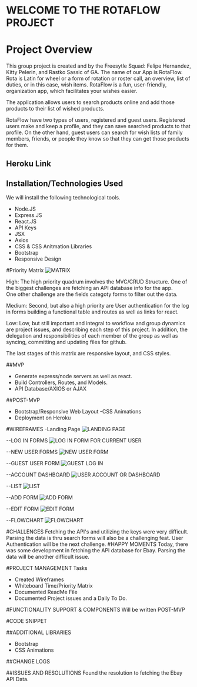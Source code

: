 # WELCOME TO THE ROTAFLOW PROJECT
# Project Overview
This group project is created and by the Freesytle Squad: 
Felipe Hernandez, Kitty Pelerin, and Rastko Sassic of GA. 
The name of our App is RotaFlow.  Rota is Latin for wheel or a 
form of rotation or roster call, an overview, list of duties, or 
in this case, wish items. RotaFlow is a fun, user-friendly, 
organization app, which facilitates your wishes easier.

The application allows users to search products online and add 
those products to their list of wished products.

RotaFlow have two types of users, registered and guest users.
Registered users make and keep a profile, and they can save 
searched products to that profile. On the other hand, 
guest users can search for wish lists of family members, 
friends, or people they know so that they can get those 
products for them.

 ## Heroku Link

## Installation/Technologies Used
We will install the following technological tools. 
   - Node.JS
   - Express.JS
   - React.JS
   - API Keys
   - JSX
   - Axios
   - CSS & CSS Anitmation Libraries
   - Bootstrap
   - Responsive Design

#Priority Matrix
![MATRIX](https://git.generalassemb.ly/youngmaid/freestyle-rotaflow/blob/master/images/time-matrix.jpg)

High: The high priority quadrum involves the MVC/CRUD Structure. One of 
the biggest challenges are fetching an API database info for the app.  
One other challenge are the fields categoty forms to filter out the data.

Medium: Second, but also a high priority are User authentication for 
the log in forms building a functional table and routes as well as 
links for react.

Low: Low, but still important and integral to workflow and group 
dynamics are project issues, and describing each step of this project. 
In addition, the delegation and responsibilities of each member of the 
group as well as syncing, committing and updating files for github.

The last stages of this matrix are responsive layout, and CSS styles.

##MVP 
- Generate express/node servers as well as react. 
- Build Controllers, Routes, and Models.
- API Database/AXIOS or AJAX

##POST-MVP
- Bootstrap/Responsive Web Layout
-CSS Animations
- Deployment on Heroku

#WIREFRAMES
-Landing Page
![LANDING PAGE](https://github.com/DaFreeStyle/rotaflow/blob/master/images/landing-page.jpg)

--LOG IN FORMS
![LOG IN FORM FOR CURRENT USER](https://github.com/DaFreeStyle/rotaflow/blob/master/images/Log-In.jpg)

--NEW USER FORMS
![NEW USER FORM](https://github.com/DaFreeStyle/rotaflow/blob/master/images/create-user.jpg)

--GUEST USER FORM
![GUEST LOG IN](https://github.com/DaFreeStyle/rotaflow/blob/master/images/guest%20user.jpg)

--ACCOUNT DASHBOARD
![USER ACCOUNT OR DASHBOARD](https://github.com/DaFreeStyle/rotaflow/blob/master/images/dashboard.jpg)

--LIST
![LIST](https://github.com/DaFreeStyle/rotaflow/blob/master/images/list.jpg)

--ADD FORM
![ADD FORM](https://github.com/DaFreeStyle/rotaflow/blob/master/images/add-form.jpg)

--EDIT FORM
![EDIT FORM](https://github.com/DaFreeStyle/rotaflow/blob/master/images/edit-form.jpg)

--FLOWCHART
![FLOWCHART](https://github.com/DaFreeStyle/rotaflow/blob/master/images/flow-chart.jpg)

#CHALLENGES
    Fetching the API's and utilizing the keys were very difficult. 
    Parsing the data is thru search forms will also be a challenging
    feat. User Authentication will be the next challenge.
#HAPPY MOMENTS
    Today, there was some development in fetching the API database for 
    Ebay. Parsing the data will be another difficult issue.

#PROJECT MANAGEMENT
Tasks
- Created Wireframes
- Whiteboard Time/Priority Matrix
- Documented ReadMe File
- Documented Project issues and a Daily To Do.


#FUNCTIONALITY SUPPORT & COMPONENTS
    Will be written POST-MVP

#CODE SNIPPET

##ADDITIONAL LIBRARIES
- Bootstrap
- CSS Animations

##CHANGE LOGS

##ISSUES AND RESOLUTIONS
    Found the resolution to fetching the Ebay API Data.
